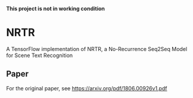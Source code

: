 **This project is not in working condition**

# NRTR

A TensorFlow implementation of NRTR, a No-Recurrence Seq2Seq Model for Scene Text Recognition

## Paper

For the original paper, see https://arxiv.org/pdf/1806.00926v1.pdf